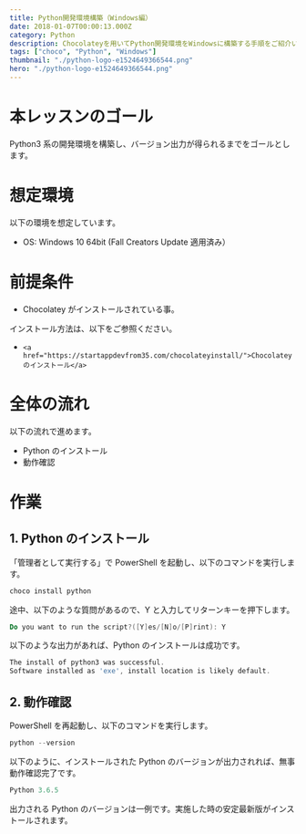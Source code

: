 ```yaml
---
title: Python開発環境構築（Windows編）
date: 2018-01-07T00:00:13.000Z
category: Python
description: Chocolateyを用いてPython開発環境をWindowsに構築する手順をご紹介いたします。
tags: ["choco", "Python", "Windows"]
thumbnail: "./python-logo-e1524649366544.png"
hero: "./python-logo-e1524649366544.png"
---
```


# 本レッスンのゴール

Python3 系の開発環境を構築し、バージョン出力が得られるまでをゴールとします。

# 想定環境

以下の環境を想定しています。

- OS: Windows 10 64bit (Fall Creators Update 適用済み）

# 前提条件

- Chocolatey がインストールされている事。

<attention>

インストール方法は、以下をご参照ください。

-     <a href="https://startappdevfrom35.com/chocolateyinstall/">Chocolateyのインストール</a>

</attention>

# 全体の流れ

以下の流れで進めます。

- Python のインストール
- 動作確認

# 作業

## 1. Python のインストール

「<span class="highlight">管理者として実行する</span>」で PowerShell を起動し、以下のコマンドを実行します。

```powershell
choco install python
```

途中、以下のような質問があるので、Y と入力してリターンキーを押下します。

```powershell
Do you want to run the script?([Y]es/[N]o/[P]rint): Y
```

以下のような出力があれば、Python のインストールは成功です。

```powershell
The install of python3 was successful.
Software installed as 'exe', install location is likely default.
```

## 2. 動作確認

PowerShell を再起動し、以下のコマンドを実行します。

```powershell
python --version
```

以下のように、インストールされた Python のバージョンが出力されれば、無事動作確認完了です。

```powershell
Python 3.6.5
```

<attention>出力される Python のバージョンは一例です。実施した時の安定最新版がインストールされます。</attention>
